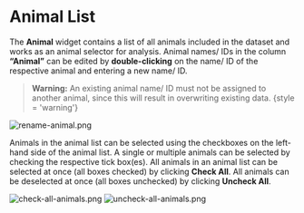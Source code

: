 # Animal List

The **Animal** widget contains a list of all animals included in the dataset and works as an animal selector for analysis. Animal names/ IDs in the column **“Animal”** can be edited by **double-clicking** on the name/ ID of the respective animal and entering a new name/ ID. 

> **Warning:** An existing animal name/ ID must not be assigned to another animal, since this will result in overwriting existing data.
{style = 'warning'}

![rename-animal.png](rename-animal.png)

Animals in the animal list can be selected using the checkboxes on the left-hand side of the animal list. A single or multiple animals can be selected by checking the respective tick box(es). All animals in an animal list can be selected at once (all boxes checked) by clicking **Check All**. All animals can be deselected at once (all boxes unchecked) by clicking **Uncheck All**.

![check-all-animals.png](check-all-animals.png)
![uncheck-all-animals.png](uncheck-all-animals.png)